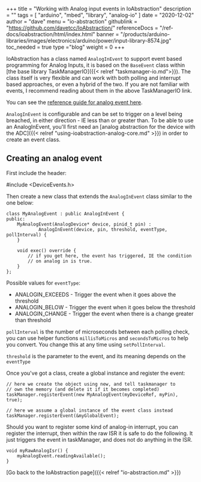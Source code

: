 +++
title = "Working with Analog input events in IoAbstraction"
description = ""
tags = [ "arduino", "mbed", "library", "analog-io" ]
date = "2020-12-02"
author =  "dave"
menu = "io-abstraction"
githublink = "https://github.com/davetcc/IoAbstraction/"
referenceDocs = "/ref-docs/ioabstraction/html/index.html"
banner = "/products/arduino-libraries/images/electronics/arduino/power/input-library-8574.jpg"
toc_needed = true 
type ="blog"
weight = 0
+++

IoAbstraction has a class named `AnalogInEvent` to support event based programming for Analog Inputs, it is based on the `BaseEvent` class within [the base library TaskManagerIO]({{< relref "taskmanager-io.md">}}). The class itself is very flexible and can work with both polling and interrupt based approaches, or even a hybrid of the two. If you are not familiar with events, I recommend reading about them in the above TaskManagerIO link.

You can see the [reference guide for analog event here](https://www.thecoderscorner.com/ref-docs/ioabstraction/html/class_analog_in_event.html).

`AnalogInEvent` is configurable and can be set to trigger on a level being breached, in either direction - IE less than or greater than. To be able to use an AnalogInEvent, you'll first need an [analog abstraction for the device with the ADC]({{< relref "using-ioabstraction-analog-core.md" >}}) in order to create an event class.

## Creating an analog event

First include the header:

#include <DeviceEvents.h>

Then create a new class that extends the `AnalogInEvent` class similar to the one below:

    class MyAnalogEvent : public AnalogInEvent {
    public:
        MyAnalogEvent(AnalogDevice* device, pinid_t pin) :
                AnalogInEvent(device, pin, threshold, eventType, pollInterval) {
        }
    
        void exec() override {
            // if you get here, the event has triggered, IE the condition
            // on analog in is true.
        }
    };

Possible values for `eventType`:

* ANALOGIN_EXCEEDS - Trigger the event when it goes above the threshold
* ANALOGIN_BELOW - Trigger the event when it goes below the threshold
* ANALOGIN_CHANGE - Trigger the event when there is a change greater than threshold

`pollInterval` is the number of microseconds between each polling check, you can use helper functions `millisToMicros` and `secondsToMicros` to help you convert. You change this at any time using `setPollInterval`.

`threshold` is the parameter to the event, and its meaning depends on the `eventType`

Once you've got a class, create a global instance and register the event:

    // here we create the object using new, and tell taskmanager to 
    // own the memory (and delete it if it becomes completed) 
    taskManager.registerEvent(new MyAnalogEvent(myDeviceRef, myPin), true);
    
    // here we assume a global instance of the event class instead
    taskManager.registerEvent(&myGlobalEvent);

Should you want to register some kind of analog-in interrupt, you can register the interrupt, then within the raw ISR it is safe to do the following. It just triggers the event in taskManager, and does not do anything in the ISR.

    void myRawAnalogIsr() {
        myAnalogEvent.readingAvailable();
    }
 
[Go back to the IoAbstraction page]({{< relref "io-abstraction.md" >}})
